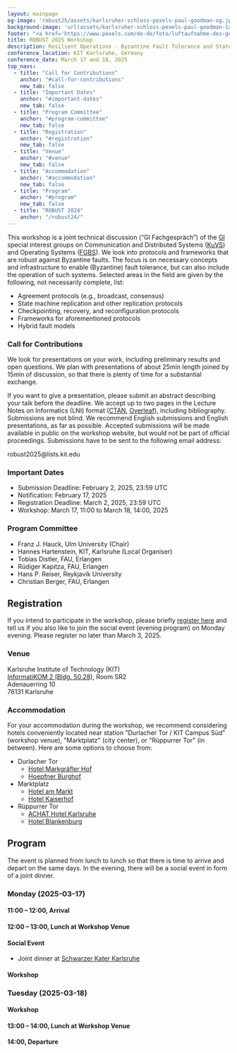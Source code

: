 ```yaml
---
layout: mainpage
og-image: 'robust25/assets/karlsruher-schloss-pexels-paul-goodman-og.jpg'
background-image: 'url(assets/karlsruher-schloss-pexels-paul-goodman-1x.jpg) 1x, url(assets/karlsruher-schloss-pexels-paul-goodman-2x.jpg) 2x'
footer: "<a href='https://www.pexels.com/de-de/foto/luftaufnahme-des-gebaudes-wahrend-des-tages-172488/'>Aerial image of Karlsruhe by Paul Goodman</a>"
title: ROBUST 2025 Workshop
description: Resilient Operations - Byzantine Fault Tolerance and State-Machine Replication
conference_location: KIT Karlsruhe, Germany
conference_date: March 17 and 18, 2025
top_navs:
  - title: "Call for Contributions"
    anchor: "#call-for-contributions"
    new_tab: false
  - title: "Important Dates"
    anchor: "#important-dates"
    new_tab: false
  - title: "Program Committee"
    anchor: "#program-committee"
    new_tab: false
  - title: "Registration"
    anchor: "#registration"
    new_tab: false
  - title: "Venue"
    anchor: "#venue"
    new_tab: false
  - title: "Accommodation"
    anchor: "#accommodation"
    new_tab: false
  - title: "Program"
    anchor: "#program"
    new_tab: false
  - title: "ROBUST 2024"
    anchor: "/robust24/"
---
```


This workshop is a joint technical discussion (“GI Fachgespräch”) of the [GI](https://gi.de) special interest groups on Communication and Distributed Systems ([KuVS](https://kuvs.de/)) and Operating Systems ([FGBS](https://www.betriebssysteme.org/)).
We look into protocols and frameworks that are robust against Byzantine faults.
The focus is on necessary concepts and infrastructure to enable (Byzantine) fault tolerance, but can also include the operation of such systems.
Selected areas in the field are given by the following, not necessarily complete, list:

* Agreement protocols (e.g., broadcast, consensus)
* State machine replication and other replication protocols
* Checkpointing, recovery, and reconfiguration protocols
* Frameworks for aforementioned protocols
* Hybrid fault models


<!--
* System support for blockchain
* System support for resource-limited devices and blockchain
* Resilient agreement protocols
* Trusted execution for improved resilience of decentralized infrastructures
* Blockchain consistency
* Cryptocurrency attacks and incentives
* Smart contract performance and security
* Blockchain soft and hard forks
* Anonymity and confidentiality in distributed ledgers
* Governance of distributed ledgers
* Scalability of distributed ledgers
* Use cases
* Novel application scenarios -->


### Call for Contributions

We look for presentations on your work, including preliminary results and open questions.
We plan with presentations of about 25min length joined by 15min of discussion, so that there is plenty of time for a substantial exchange.

If you want to give a presentation, please submit an abstract describing your talk before the deadline.
We accept up to two pages in the Lecture Notes on Informatics (LNI) format ([CTAN](https://www.ctan.org/pkg/lni), [Overleaf](https://www.overleaf.com/latex/templates/template-for-lecture-notes-in-informatics-lni-manuscripts/hydnrjckjwrp)), including bibliography.
Submissions are not blind.
We recommend English submissions and English presentations, as far as possible.
Accepted submissions will be made available in public on the workshop website, but would not be part of official proceedings.
Submissions have to be sent to the following email address:


robust2025<span style="display: none">submission</span>@<span style="display: none">mailing</span>lists.kit.edu



### Important Dates

* Submission Deadline: February 2, 2025, 23:59 UTC
* Notification: February 17, 2025
* Registration Deadline: March 2, 2025, 23:59 UTC
* Workshop: March 17, 11:00 to March 18, 14:00, 2025


### Program Committee

* Franz J. Hauck, Ulm University (Chair)
* Hannes Hartenstein, KIT, Karlsruhe (Local Organiser)
* Tobias Distler, FAU, Erlangen
* Rüdiger Kapitza, FAU, Erlangen
* Hans P. Reiser, Reykjavík University
* Christian Berger, FAU, Erlangen


## Registration

If you intend to participate in the workshop, please briefly [register here](https://www.betriebssysteme.org/aktivitaeten/treffen/robust2025/) and tell us if you also like to join the social event (evening program) on Monday evening. Please register no later than March 3, 2025.


### Venue

Karlsruhe Institute of Technology (KIT) \
[InformatiKOM 2 (Bldg. 50.28)](https://www.kit.edu/campusplan/map.php?id=50.28), Room SR2 \
Adenauerring 10 \
76131 Karlsruhe


### Accommodation

For your accommodation during the workshop, we recommend considering hotels conveniently located near station "Durlacher Tor / KIT Campus Süd" (workshop venue), "Marktplatz" (city center), or "Rüppurrer Tor" (in between).
Here are some options to choose from:

* Durlacher Tor
    + [Hotel Markgräfler Hof](https://hotel-markgraefler-hof.de/)
    + [Hoepfner Burghof](https://hoepfner-burghof.com/)
* Marktplatz
    + [Hotel am Markt](https://www.hotelammarkt.de/)
    + [Hotel Kaiserhof](https://hotelkaiserhof-ka.de/)
* Rüppurrer Tor
    + [ACHAT Hotel Karlsruhe](https://achat-hotels.com/hotels/karlsruhe-city)
    + [Hotel Blankenburg](https://hotelblankenburg-karlsruhe.de/)



## Program
The event is planned from lunch to lunch so that there is time to arrive and depart on the same days.
In the evening, there will be a social event in form of a joint dinner.

### Monday (2025-03-17)

#### 11:00 – 12:00, Arrival

#### 12:00 – 13:00, Lunch at Workshop Venue

#### Social Event
* Joint dinner at [Schwarzer Kater Karlsruhe](https://kater-ka.de/)

#### Workshop

### Tuesday (2025-03-18)

#### Workshop

#### 13:00 – 14:00, Lunch at Workshop Venue
#### 14:00, Departure
